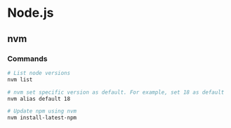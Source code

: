 # Node.js

## nvm

### Commands

```bash
# List node versions
nvm list

# nvm set specific version as default. For example, set 18 as default
nvm alias default 18

# Update npm using nvm
nvm install-latest-npm
```
